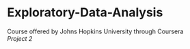 # Exploratory-Data-Analysis
Course offered by Johns Hopkins University through Coursera    
*Project 2*


